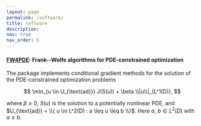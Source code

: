 ```yaml
---
layout: page
permalink: /software/
title: software
description: 
nav: true
nav_order: 6
---
```


#### [FW4PDE](https://github.com/milzj/FW4PDE): Frank--Wolfe algorithms for PDE-constrained optimization

The package implements conditional gradient methods for the solution 
of the PDE-constrained optimization problems

$$
	\min_{u \in U_{\text{ad}}}  J(S(u)) + \beta \\|u\\|_{L^1(D)},
$$

where $\beta \geq 0$, $S(u)$ is the solution to a potentially nonlinear PDE, and 
$U_{\text{ad}} = \\{ u \in L^2(D) : a \leq u \leq b \\}$. Here $a$, $b \in L^2(D)$
with $a \leq b$.
